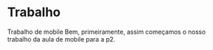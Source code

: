# Trabalho
Trabalho de mobile
Bem, primeiramente, assim começamos o nosso trabalho da aula de mobile para a p2.
